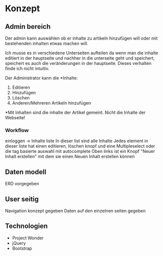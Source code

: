 # Konzept

## Admin bereich

Der admin kann auswählen ob er inhalte zu artikeln hinzufügen will oder mit bestehenden inhalten etwas machen will.

Ich musse es in verschiedene Unterseiten aufteilen da wenn man die inhalte editiert in der hauptseite und nachher in die unterseite geht und speichert, speichert es auch die veränderungen in der hauptseite. Dieses verhalten finde ich nicht intuitiv.

Der Administrator kann die *Inhalte:
1. Editieren
2. Hinzufügen
3. Löschen
4. Anderen/Mehreren Artikeln hinzufügen

*Mit Inhalten sind die inhalte der Artikel gemeint.
 Nicht die Inhalte der Webseite!

### Workflow

einloggen -> Inhalte liste 
    In dieser list sind alle Inhalte
    Jedes element in dieser liste hat einen editieren, löschen knopf und eine Multipleselect oder die tag basierte auswahl mit autocomplete
    Oben links ist ein Knopf "Neuer Inhalt erstellen" mit dem sie einen Neuen Inhalt erstellen können

## Daten modell

ERD vorgegeben

## User seitig

Navigation konzept gegeben
Daten auf den einzelnen seiten gegeben

## Technologien

* Project Wonder
* jQuery
* Bootstrap

